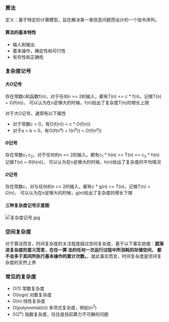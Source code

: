 ### 算法
定义：基于特定的计算模型，旨在解决某一类信息问题而设计的一个指令序列。

#### 算法的基本特性
- 输入和输出
- 基本操作，确定性和可行性
- 有穷性和正确性

### 复杂度记号

#### 大O记号
存在常数c和函数f(n)，对于任何n >> 2的输入，都有T(n) <= c * f(n)，记做T(n) = O(f(n))，
可以认为在n足够大的时候，f(n)给出了复杂度T(n)的增长上限


对于大O记号，通常有以下属性
- 对于常数c > 0，有O(f(n)) = c * O(f(n))
- 对于a > b > 0，有O(f(n<sup>a</sup>) + f(n<sup>b</sup>)) = O(f(n<sup>a</sup>))


#### $\Theta$记号
存在常数c<sub>1</sub> c<sub>2</sub>，对于任何的n >> 2的输入，都有c<sub>1</sub> * h(n) <= T(n) <= c<sub>2</sub> * h(n)  记做T(n) = $\Theta$(h(n))，
可以认为在n足够大的时候，h(n)给出了复杂度的平均情况

#### $\Omega$记号
存在常数c，对与任何的n >> 2的输入，都有c * g(n) <= T(n)，记做T(n) = $\Omega$(n)，
可以认为在n足够大的时候，g(n)给出了复杂度的增长下限

#### 三种复杂度记号示意图
![复杂度记号.jpg](https://i.loli.net/2021/08/04/hrtfWV9zjiCKH75.jpg)


### 空间复杂度
对于算法而言，时间复杂度的关注程度超过空间复杂度，基于以下事实依据：**就渐进复杂度的意义而言，在任一算
法的任何一次运行过程中所消耗的存储空间， 都不会多于其间所执行基本操作的累计次数。**，就此事实而言，时间复杂度是空间复杂度的天然上界

### 常见的复杂度
- O(1) 常数复杂度
- O(logn) 对数复杂度
- O(n) 线性复杂度
- O(polynomial(n)) 多项式复杂度，例如(n<sup>2</sup>)
- 0(2<sup>n</sup>) 指数复杂度，往往是目前算力不可解的问题
